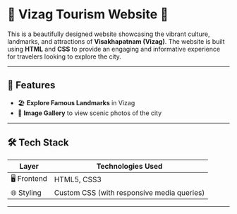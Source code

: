 # 🌆 Vizag Tourism Website 🌊

This is a beautifully designed website showcasing the vibrant culture, landmarks, and attractions of **Visakhapatnam (Vizag)**. The website is built using **HTML** and **CSS** to provide an engaging and informative experience for travelers looking to explore the city.

---

## 🚀 Features

- 🏖️ **Explore Famous Landmarks** in Vizag
- 📸 **Image Gallery** to view scenic photos of the city


---

## 🛠️ Tech Stack

| Layer         | Technologies Used               |
|---------------|---------------------------------|
| 🖥️ Frontend   | HTML5, CSS3                     |
| 🌐 Styling    | Custom CSS (with responsive media queries) |

---
